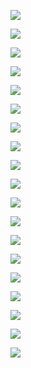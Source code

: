 ![](https://www.showdoc.cc/server/api/common/visitfile/sign/9a6b28f680afd23e11f2e584c2543b4c?showdoc=.jpg)

![](https://www.showdoc.cc/server/api/common/visitfile/sign/15565c265f6703a2ec25c522e599cc65?showdoc=.jpg)

![](https://www.showdoc.cc/server/api/common/visitfile/sign/521ab77f8f66fd8ca512cbe55f95f1fa?showdoc=.jpg)

![](https://www.showdoc.cc/server/api/common/visitfile/sign/2cf55ddec13a0f368f22ae7e5a2cef09?showdoc=.jpg)

![](https://www.showdoc.cc/server/api/common/visitfile/sign/2d68c3426cfebb0b9bd878a21deb3a6d?showdoc=.jpg)

![](https://www.showdoc.cc/server/api/common/visitfile/sign/7d11d4f080fd8bd47648ad2e02faa271?showdoc=.jpg)

![](https://www.showdoc.cc/server/api/common/visitfile/sign/beefe0303c352f643659c5abf4f2fad1?showdoc=.jpg)

![](https://www.showdoc.cc/server/api/common/visitfile/sign/68f7105075e6efa4f1e36798076baebe?showdoc=.jpg)

![](https://www.showdoc.cc/server/api/common/visitfile/sign/29d03e44698afa9b76b7f1def57c892e?showdoc=.jpg)

![](https://www.showdoc.cc/server/api/common/visitfile/sign/2280aff4845125d0756a0683867a3225?showdoc=.jpg)

![](https://www.showdoc.cc/server/api/common/visitfile/sign/51f8facb0cdc34df29359d4a9480dbba?showdoc=.jpg)

![](https://www.showdoc.cc/server/api/common/visitfile/sign/ed69b39a292dc3303d6e3ae249d0f7ff?showdoc=.jpg)

![](https://www.showdoc.cc/server/api/common/visitfile/sign/73b6899c8a7ac8b894e6683658a24b33?showdoc=.jpg)

![](https://www.showdoc.cc/server/api/common/visitfile/sign/fae8f1558e8081acc005788cc7239361?showdoc=.jpg)

![](https://www.showdoc.cc/server/api/common/visitfile/sign/fcad336c9ee988d2bc96bfaa6501c119?showdoc=.jpg)

![](https://www.showdoc.cc/server/api/common/visitfile/sign/c2f1c56bdc4c9c3f2c5108086f04962c?showdoc=.jpg)

![](https://www.showdoc.cc/server/api/common/visitfile/sign/4a2e3eeeb3eab9d66d33770a30ffd137?showdoc=.jpg)

![](https://www.showdoc.cc/server/api/common/visitfile/sign/22c54e02757983f18f0699104f00cbc6?showdoc=.jpg)

![](https://www.showdoc.cc/server/api/common/visitfile/sign/31a436ac4445fbd09d048522f10d1df5?showdoc=.jpg)